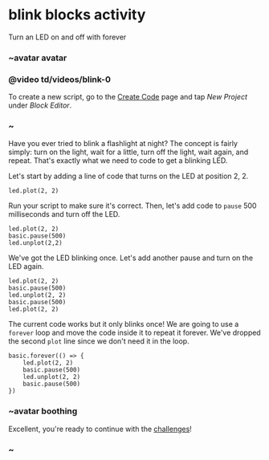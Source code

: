 # blink blocks activity

Turn an LED on and off with forever 

### ~avatar avatar

### @video td/videos/blink-0

To create a new script, go to the [Create Code](/microbit/create-code) page and tap *New Project* under *Block Editor*.

### ~

Have you ever tried to blink a flashlight at night? The concept is fairly simply: turn on the light, wait for a little, turn off the light, wait again, and repeat. That's exactly what we need to code to get a blinking LED.

Let's start by adding a line of code that turns on the LED at position 2, 2.

```blocks
led.plot(2, 2)
```

Run your script to make sure it's correct. Then, let's add code to `pause` 500 milliseconds and turn off the LED.

```blocks
led.plot(2, 2)
basic.pause(500)
led.unplot(2,2)
```

We've got the LED blinking once. Let's add another pause and turn on the LED again.

```blocks
led.plot(2, 2)
basic.pause(500)
led.unplot(2, 2)
basic.pause(500)
led.plot(2, 2)
```

The current code works but it only blinks once! We are going to use a `forever` loop and move the code inside it to repeat it forever. We've dropped the second `plot` line since we don't need it in the loop.

```blocks
basic.forever(() => {
    led.plot(2, 2)
    basic.pause(500)
    led.unplot(2, 2)
    basic.pause(500)
})

```

### ~avatar boothing

Excellent, you're ready to continue with the [challenges](/microbit/lessons/blink/challenges)!

### ~

